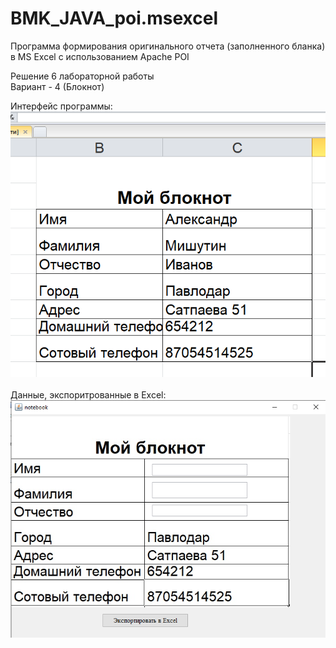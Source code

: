 # BMK_JAVA_poi.msexcel

Программа формирования оригинального отчета (заполненного бланка) в MS Excel с использованием Apache POI<br/>

Решение 6 лабораторной работы<br/>
Вариант - 4 (Блокнот)

Интерфейс программы:<br/>
![prog](excel.PNG)<br/><br/>
Данные, экспоритрованные в Excel:<br/>
![result](notebook.png)
